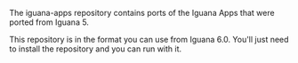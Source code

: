The iguana-apps repository contains ports of the Iguana Apps that were ported from Iguana 5.  

This repository is in the format you can use from Iguana 6.0.  You'll just need to install the repository and you can run with it.

